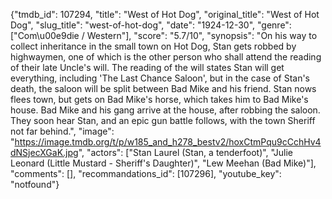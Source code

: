 {"tmdb_id": 107294, "title": "West of Hot Dog", "original_title": "West of Hot Dog", "slug_title": "west-of-hot-dog", "date": "1924-12-30", "genre": ["Com\u00e9die / Western"], "score": "5.7/10", "synopsis": "On his way to collect inheritance in the small town on Hot Dog, Stan gets robbed by highwaymen, one of which is the other person who shall attend the reading of their late Uncle's will. The reading of the will states Stan will get everything, including 'The Last Chance Saloon', but in the case of Stan's death, the saloon will be split between Bad Mike and his friend. Stan nows flees town, but gets on Bad Mike's horse, which takes him to Bad Mike's house. Bad Mike and his gang arrive at the house, after robbing the saloon. They soon hear Stan, and an epic gun battle follows, with the town Sheriff not far behind.", "image": "https://image.tmdb.org/t/p/w185_and_h278_bestv2/hoxCtmPqu9cCchHv4dNSjecXGaK.jpg", "actors": ["Stan Laurel (Stan, a tenderfoot)", "Julie Leonard (Little Mustard - Sheriff's Daughter)", "Lew Meehan (Bad Mike)"], "comments": [], "recommandations_id": [107296], "youtube_key": "notfound"}